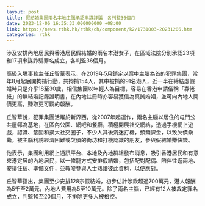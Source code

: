 ```yaml
---
layout: post
title: 假結婚集團兩名本地主腦承認串謀詐騙　各判監36個月
date: 2023-12-06 16:35:33.000000000 +08:00
link: https://news.rthk.hk/rthk/ch/component/k2/1731003-20231206.htm
categories: rthk
---
```


涉及安排內地居民與香港居民假結婚的兩名本港女子，在區域法院分別承認23項和17項串謀詐騙罪名成立，各判監36個月。

高級入境事務主任丘智華表示，在2019年5月鎖定以案中主腦為首的犯罪集團，當年8月起展開拘捕行動，共拘捕154人，其中被捕的91名港人，近一半在締結虛假婚時只是介乎18至30歲，相信集團以年輕人為目標，容易在香港申請俗稱「寡佬紙」的無結婚記錄證明書，在內地註冊時亦容易獲信為真誠婚姻，並可向內地人開價更高，賺取更可觀的報酬。

丘智華說，犯罪集團活躍於新界西，從2007年起運作，兩名主腦以居住的屯門公共屋邨為基地，在區內公園、網吧和餐廳，積極開展社交網絡，透過手機網上遊戲，認識、鞏固和擴大社交圈子，不少人其後沉迷打機，頻頻課金，以致欠債纍纍，被主腦利誘經濟困難或欠債的街坊和打機認識的朋友，參與假結婚賺快錢。

他表示，集團利用網上通訊平台、本地及內地群組發布消息，吸引香港居民和有意來港定居的內地居民，以一條龍方式安排假結婚，包括配對配偶、陪伴往返兩地、安排住宿、準備文件，並教唆參與人士熟讀彼此資料，以便應對。

丘智華指出，集團至少安排128宗假結婚，初步估計涉款超過700萬元，港人報酬為5千至2萬元，內地人費用為5至10萬元。除了兩名主腦，已經有12人被裁定罪名成立，判監10至20個月，不排除更多人被檢控。
